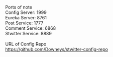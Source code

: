 Ports of note <br>
Config Server: 1999 <br>
Eureka Server: 8761 <br>
Post Service: 1777 <br>
Comment Service: 6868 <br>
Stwitter Service: 8889 <br>
<br>
URL of Config Repo <br>
https://github.com/Downeys/stwitter-config-repo
